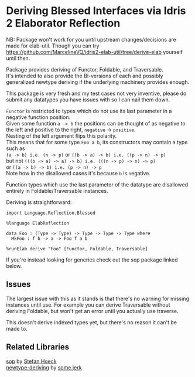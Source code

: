 # Deriving Blessed Interfaces via Idris 2 Elaborator Reflection

NB: Package won't work for you until upstream changes/decisions are made for elab-util.
Though you can try https://github.com/MarcelineVQ/idris2-elab-util/tree/derive-elab yourself until then.

Package provides deriving of Functor, Foldable, and Traversable.  
It's intended to also provide the Bi-versions of each and possibly
generalized newtype deriving if the underlying machinery provides enough.

This package is very fresh and my test cases not very inventive, please do submit any datatypes you have issues with so I can nail them down.

`Functor` is restricted to types which do not use its last parameter in a negative function position.  
Given some function `a -> b` the positions can be thought of as negative to the left and positive to the right, `negative` -> `positive`.  
Nesting of the left argument flips this polarity.  
This means that for some type `Foo a b`, its constructors may contain a type such as  
`(a -> b) i.e. (n -> p)` or `((b -> a) -> b) i.e. ((p -> n) -> p)`  
but not `(((b -> a) -> a) -> b) i.e. (((n -> p) -> n) -> p)`  
or `((a -> b) -> b) i.e. (p -> n) -> p `  
Note how in the disallowed cases it's because `b` is `n`egative.

Function types which use the last parameter of the datatype are disallowed entirely in Foldable/Traversable instances.

Deriving is straightforward:
```idris2
import Language.Reflection.Blessed

%language ElabReflection

data Foo : (Type -> Type) -> Type -> Type -> Type where
  MkFoo : f b -> a -> Foo f a b

%runElab derive "Foo" [Functor, Foldable, Traversable]
```

If you're instead looking for generics check out the sop package linked below.

## Issues

The largest issue with this as it stands is that there's no warning for missing instances until use. For example you can derive Traversable without deriving Foldable, but won't get an error until you actually use traverse.

This doesn't derive indexed types yet, but there's no reason it can't be made to.

## Related Libraries

[sop](https://github.com/stefan-hoeck/idris2-sop) by [Stefan Hoeck](https://github.com/stefan-hoeck)  
[newtype-deriving](https://github.com/MarcelineVQ/idris2-newtype-deriving) by [some jerk](https://github.com/MarcelineVQ)  
